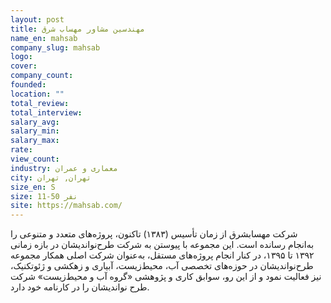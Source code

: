 ```yaml
---
layout: post
title: مهندسین مشاور مهساب شرق
name_en: mahsab
company_slug: mahsab
logo: 
cover: 
company_count:
founded:
location: ""
total_review: 
total_interview: 
salary_avg: 
salary_min: 
salary_max: 
rate: 
view_count: 
industry: معماری و عمران
city: تهران, تهران
size_en: S
size: 11-50 نفر
site: https://mahsab.com/
---
```


شرکت مهسابشرق از زمان تأسیس (۱۳۸۳) تاکنون، پروژه‌های متعدد و متنوعی را به‌انجام رسانده است. این مجموعه با پیوستن به شرکت طرح‌نواندیشان در بازه زمانی ۱۳۹۲ تا ۱۳۹۵، در کنار انجام پروژه‌های مستقل، به‌عنوان شرکت اصلی همکار مجموعه طرح‌نواندیشان در حوزه‌های تخصصی آب، محیط‌زیست، آبیاری و زهکشی و ژئوتکنیک، نیز فعالیت نمود و از این رو، سوابق کاری و پژوهشی «گروه آب و محیط‌زیست» شرکت طرح نواندیشان را در کارنامه خود دارد.

